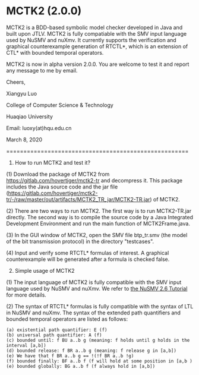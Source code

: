 # MCTK2 (2.0.0)
MCTK2 is a BDD-based symbolic model checker developed in Java and built upon JTLV. MCTK2 is fully compatiable with the SMV input language used by NuSMV and nuXmv. It currently supports the verification and graphical counterexample generation of RTCTL*, which is an extension of CTL* with bounded temporal operators.

MCTK2 is now in alpha version 2.0.0. You are welcome to test it and report any message to me by email.

Cheers,

Xiangyu Luo

College of Computer Science & Technology

Huaqiao University

Email: luoxy(at)hqu.edu.cn

March 8, 2020

=====================================================
1. How to run MCTK2 and test it?

(1) Download the package of MCTK2 from https://gitlab.com/hovertiger/mctk2-tr and decompress it. This package includes the Java source code and the jar file (https://gitlab.com/hovertiger/mctk2-tr/-/raw/master/out/artifacts/MCTK2_TR_jar/MCTK2-TR.jar) of MCTK2. 

(2) There are two ways to run MCTK2. The first way is to run MCTK2-TR.jar directly. The second way is to compile the source code by a Java Integrated Development Environment and run the main function of MCTK2Frame.java.

(3) In the GUI window of MCTK2, open the SMV file btp_tr.smv (the model of the bit transmission protocol) in the directory "testcases".
 
(4) Input and verify some RTCTL* formulas of interest. A graphical counterexample will be generated after a formula is checked false.

2. Simple usage of MCTK2

(1) The input language of MCTK2 is fully compatible with the SMV input language used by NuSMV and nuXmv. We refer to [the NuSMV 2.6 Tutorial](http://nusmv.fbk.eu/NuSMV/tutorial/v26/tutorial.pdf) for more details.

(2) The syntax of RTCTL* formulas is fully compatible with the syntax of LTL in NuSMV and nuXmv. The syntax of the extended path quantifiers and bounded temporal operators are listed as follows: 

	(a) existential path quantifier: E (f)
	(b) universal path quantifier: A (f)
	(c) bounded until: f BU a..b g (meaning: f holds until g holds in the interval [a,b])
	(d) bounded release: f BR a..b g (meaning: f release g in [a,b])
	(e) We have that f BR a..b g == !(!f BR a..b !g)
	(f) bounded finally: BF a..b f (f will hold at some position in [a,b )
	(e) bounded globally: BG a..b f (f always hold in [a,b])

